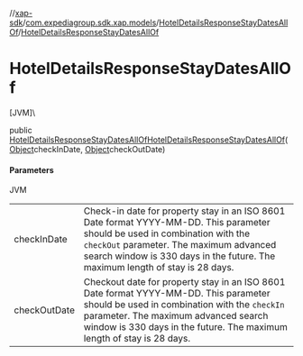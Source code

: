 //[xap-sdk](../../../index.md)/[com.expediagroup.sdk.xap.models](../index.md)/[HotelDetailsResponseStayDatesAllOf](index.md)/[HotelDetailsResponseStayDatesAllOf](-hotel-details-response-stay-dates-all-of.md)

# HotelDetailsResponseStayDatesAllOf

[JVM]\

public [HotelDetailsResponseStayDatesAllOf](index.md)[HotelDetailsResponseStayDatesAllOf](-hotel-details-response-stay-dates-all-of.md)([Object](https://docs.oracle.com/javase/8/docs/api/java/lang/Object.html)checkInDate, [Object](https://docs.oracle.com/javase/8/docs/api/java/lang/Object.html)checkOutDate)

#### Parameters

JVM

| | |
|---|---|
| checkInDate | Check-in date for property stay in an ISO 8601 Date format YYYY-MM-DD.  This parameter should be used in combination with the `checkOut` parameter.  The maximum advanced search window is 330 days in the future.  The maximum length of stay is 28 days. |
| checkOutDate | Checkout date for property stay in an ISO 8601 Date format YYYY-MM-DD.  This parameter should be used in combination with the `checkIn` parameter.  The maximum advanced search window is 330 days in the future.  The maximum length of stay is 28 days. |
